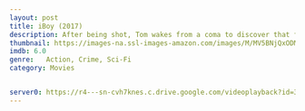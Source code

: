 ```yaml
---
layout: post
title: iBoy (2017)
description: After being shot, Tom wakes from a coma to discover that fragments of his smart phone have been embedded in his head, and worse, that returning to normal teenage life is impossible because he has developed a strange set of superpowers.
thumbnail: https://images-na.ssl-images-amazon.com/images/M/MV5BNjQxODM2MDAyM15BMl5BanBnXkFtZTgwODc4MTE0MTI@._V1_QL50_SY1000_CR0,0,674,1000_AL_.jpg
imdb: 6.0
genre:   Action, Crime, Sci-Fi
category: Movies


server0: https://r4---sn-cvh7knes.c.drive.google.com/videoplayback?id=3868177f22826a6b&itag=22&source=webdrive&begin=0&requiressl=yes&mm=30&mn=sn-cvh7knes&ms=nxu&mv=m&pl=24&sc=yes&ei=MaizWZGXOITI4gLTrTs&driveid=0B1qECfcRZFkdSWRFWHhZZ256a00&mime=video/mp4&lmt=1485569739885440&mt=1504946147&ip=103.93.41.51&ipbits=8&expire=1504953425&sparams=ip,ipbits,expire,id,itag,source,requiressl,mm,mn,ms,mv,pl,sc,ei,driveid,mime,lmt&signature=4CBE8A559EC6F6E51BBF2AC3D53F6F0A10646EAC.05AA2AFED746516764AFE443F5279422F8BB37C5&key=ck2
---
```

